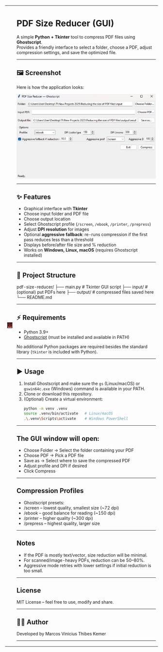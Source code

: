 <table>
<tr>
  <td><img src="docs/pdf_reducer_whitebg.png" alt="Logo" width="120"></td>
  <td><h1>PDF Size Reducer (GUI)</h1>

A simple **Python + Tkinter** tool to compress PDF files using **Ghostscript**.  
Provides a friendly interface to select a folder, choose a PDF, adjust compression settings, and save the optimized file.

---

## 🖼️ Screenshot

Here is how the application looks:

![PDF Reducer GUI](docs/screenshot_gui.png)

---

## ✨ Features
- Graphical interface with **Tkinter**
- Choose input folder and PDF file
- Choose output location
- Select Ghostscript profile (`/screen`, `/ebook`, `/printer`, `/prepress`)
- Adjust **DPI resolution** for images
- Optional **aggressive fallback**: re-runs compression if the first pass reduces less than a threshold
- Displays before/after file size and % reduction
- Works on **Windows, Linux, macOS** (requires Ghostscript installed)

---

## 📂 Project Structure

pdf-size-reducer/
├── main.py # Tkinter GUI script
├── input/ # (optional) put PDFs here
├── output/ # compressed files saved here
└── README.md


---

## ⚡ Requirements

- Python 3.9+
- [Ghostscript](https://ghostscript.com/releases/gsdnld.html) (must be installed and available in PATH)

No additional Python packages are required besides the standard library (`tkinter` is included with Python).

---

## ▶️ Usage

1. Install Ghostscript and make sure the `gs` (Linux/macOS) or `gswin64c.exe` (Windows) command is available in your PATH.
2. Clone or download this repository.
3. (Optional) Create a virtual environment:
   ```bash
   python -m venv .venv
   source .venv/bin/activate   # Linux/macOS
   .\.venv\Scripts\activate    # Windows PowerShell

---

## The GUI window will open:

 - Choose Folder → Select the folder containing your PDF
 - Choose PDF → Pick a PDF file
 - Save as → Select where to save the compressed PDF
 - Adjust profile and DPI if desired
 - Click Compress

---

## Compression Profiles

 - Ghostscript presets: 
 - /screen – lowest quality, smallest size (~72 dpi)
 - /ebook – good balance for reading (~150 dpi)
 - /printer – higher quality (~300 dpi)
 - /prepress – highest quality, larger size
   
---

## Notes

- If the PDF is mostly text/vector, size reduction will be minimal.
- For scanned/image-heavy PDFs, reduction can be 50–80%. 
- Aggressive mode retries with lower settings if initial reduction is too small. 

---

## License

MIT License – feel free to use, modify and share.

---

## 👨‍💻 Author

Developed by Marcos Vinicius Thibes Kemer

---
